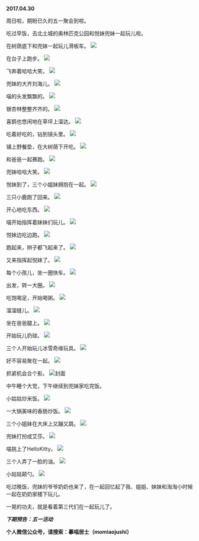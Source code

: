 
          
**2017.04.30**

周日啦，期盼已久的五一聚会到啦。

吃过早饭，去北土城的奥林匹克公园和悦妹兜妹一起玩儿啦。

在树荫底下和兜妹一起玩儿滑板车。
![](http://wx3.sinaimg.cn/large/627d9660ly1ff4zotvxlhj20yg0mzwkl.jpg)


在台子上跑步。
![](http://wx3.sinaimg.cn/large/627d9660ly1ff4zomuc74j20yg0mzwj2.jpg)


飞奔着哈哈大笑。
![](http://wx3.sinaimg.cn/large/627d9660ly1ff4zon5sj9j20yg0mzq6g.jpg)


兜妹的大齐刘海儿。
![](http://wx3.sinaimg.cn/large/627d9660ly1ff4zosikaqj20yg0mzq5k.jpg)


喵的头发飘飘的。
![](http://wx3.sinaimg.cn/large/627d9660ly1ff4zonqgzuj20yg0mzgo0.jpg)


银杏林整整齐齐的。
![](http://wx3.sinaimg.cn/large/627d9660ly1ff4zoom36fj20yg0mz7dz.jpg)


喜鹊也悠闲地在草坪上溜达。
![](http://wx3.sinaimg.cn/large/627d9660ly1ff4zotb46uj20yg0mz7ak.jpg)


吃着好吃的，钻到镜头里。
![](http://wx3.sinaimg.cn/large/627d9660ly1ff4zoo3h54j20yg0mzdim.jpg)


铺上野餐垫，在大树荫下开吃。
![](http://wx3.sinaimg.cn/large/627d9660ly1ff4zop9f9mj20yg0mzafg.jpg)


和爸爸一起赛跑。
![](http://wx3.sinaimg.cn/large/627d9660ly1ff4zorknkoj20yg0mz7at.jpg)


兜妹哈哈大笑。
![](http://wx3.sinaimg.cn/large/627d9660ly1ff4zoqm4t9j20yg0mzadk.jpg)


悦妹到了，三个小姐妹拥抱在一起。
![](http://wx3.sinaimg.cn/large/627d9660ly1ff4zovy3rrj20yg0mzwlc.jpg)


三只小鹿跑了回来。
![](http://wx3.sinaimg.cn/large/627d9660ly1ff4zorriiqj20yg0mzq92.jpg)


开心地吃东西。
![](http://wx3.sinaimg.cn/large/627d9660ly1ff4zounai8j20yg0mzwh6.jpg)


喵开始指挥着妹妹们玩儿。
![](http://wx3.sinaimg.cn/large/627d9660ly1ff4zoug9ndj20yg0mzjwk.jpg)


悦妹边吃边跑。
![](http://wx3.sinaimg.cn/large/627d9660ly1ff4zos5dwkj20yg0mz43p.jpg)


跑起来，辫子都飞起来了。
![](http://wx3.sinaimg.cn/large/627d9660ly1ff4zov4kk9j20yg0mzn2s.jpg)


又来指挥起悦妹了。
![](http://wx3.sinaimg.cn/large/627d9660ly1ff4zoob22mj20yg0mzwhi.jpg)


每个小孩儿，坐一圈快车。
![](http://wx3.sinaimg.cn/large/627d9660ly1ff4zot3ivaj20yg0mzgs4.jpg)


出发，转一大圈。
![](http://wx3.sinaimg.cn/large/627d9660ly1ff4zopgapkj20yg0mz42l.jpg)


吃饱喝足，开始喝粥。
![](http://wx3.sinaimg.cn/large/627d9660ly1ff4zoow4vnj20yg0mzwif.jpg)


溜溜缝儿。
![](http://wx3.sinaimg.cn/large/627d9660ly1ff4zoswkipj20yg0mzju3.jpg)


坐在爸爸腿上。
![](http://wx3.sinaimg.cn/large/627d9660ly1ff4zor6hwpj20yg0mz43v.jpg)


开始玩儿扔球。
![](http://wx3.sinaimg.cn/large/627d9660ly1ff4zonhqhxj20yg0mzq84.jpg)


三个人开始玩儿冰雪奇缘玩具。
![](http://wx3.sinaimg.cn/large/627d9660ly1ff4zoq8wyvj20yg0mz43f.jpg)


好不容易聚在一起。
![](http://wx3.sinaimg.cn/large/627d9660ly1ff4zoti11ij20yg0mzdlh.jpg)


抓紧机会合个影。
![](http://wx3.sinaimg.cn/large/627d9660ly1ff4zoqtf13j20yg0mzwjy.jpg)封面


中午睡个大觉，下午继续到兜妹家吃完饭。

小姑姑炒米饭。
![](http://wx3.sinaimg.cn/large/627d9660ly1ff4zou98auj20yg0mzwjk.jpg)


一大锅美味的香肠炒饭。
![](http://wx3.sinaimg.cn/large/627d9660ly1ff4zosbucej20yg0mzwiy.jpg)


三个小姐妹在大床上又蹦又跳。
![](http://wx3.sinaimg.cn/large/627d9660ly1ff4zovlf5kj20yg0mz41v.jpg)


兜妹打扮成艾莎。
![](http://wx3.sinaimg.cn/large/627d9660ly1ff4zopuwcjj20yg0mzadw.jpg)


喵挑上了HelloKitty。
![](http://wx3.sinaimg.cn/large/627d9660ly1ff4zonx0mxj20yg0mzgpf.jpg)


三个人弄了一脸的油。
![](http://wx3.sinaimg.cn/large/627d9660ly1ff4zovezk0j20yg0mz42c.jpg)


小姑姑颠勺。
![](http://wx3.sinaimg.cn/large/627d9660ly1ff4zop2quxj20yg0mztdq.jpg)


吃过晚饭，兜妹的爷爷奶奶也来了，在一起回忆起了我、姐姐、妹妹和淘淘小时候一起在奶奶家楼下玩儿。

一晃的功夫，就是看着第三代们在一起玩儿了。


***下期预告：五一活动***


**个人微信公众号，请搜索：摹喵居士（momiaojushi）**

        